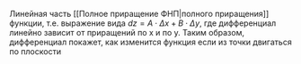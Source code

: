 Линейная часть [[Полное приращение ФНП|полного приращения]] функции, т.е. выражение вида $dz = A\cdot\Delta x + B \cdot  \Delta y$, где дифференциал линейно зависит от приращений по x и по y.
Таким образом, дифференциал покажет, как изменится функция если из точки двигаться по плоскости